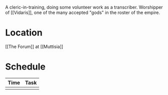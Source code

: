 A cleric-in-training, doing some volunteer work as a transcriber.
Worshipper of [[Vidaris]], one of the many accepted "gods" in the roster of the empire.

# Location
[[The Forum]] at [[Muttisia]]

# Schedule

| Time | Task |
| ---- | ---- |
|      |      |

